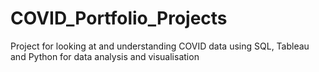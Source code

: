 # COVID_Portfolio_Projects
Project for looking at and understanding COVID data using SQL, Tableau and Python for data analysis and visualisation
